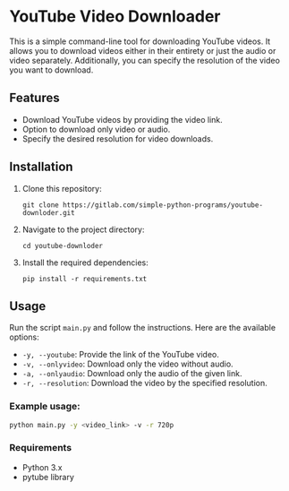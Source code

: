 # YouTube Video Downloader

This is a simple command-line tool for downloading YouTube videos. It allows you to download videos either in their entirety or just the audio or video separately. Additionally, you can specify the resolution of the video you want to download.

## Features

- Download YouTube videos by providing the video link.
- Option to download only video or audio.
- Specify the desired resolution for video downloads.

## Installation

1. Clone this repository:
    ```
    git clone https://gitlab.com/simple-python-programs/youtube-downloder.git
    ```

2. Navigate to the project directory:
    ```
    cd youtube-downloder
    ```

3. Install the required dependencies:
    ```
    pip install -r requirements.txt
    ```

## Usage

Run the script `main.py` and follow the instructions. Here are the available options:

- `-y, --youtube`: Provide the link of the YouTube video.
- `-v, --onlyvideo`: Download only the video without audio.
- `-a, --onlyaudio`: Download only the audio of the given link.
- `-r, --resolution`: Download the video by the specified resolution.

### Example usage:

```bash
python main.py -y <video_link> -v -r 720p
```

### Requirements

- Python 3.x
- pytube library